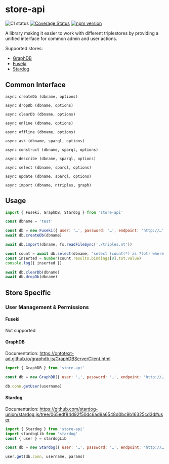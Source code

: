 # store-api
![CI status](https://github.com/zazuko/store-api/workflows/Node.js%20CI/badge.svg)
[![Coverage Status](https://coveralls.io/repos/github/zazuko/store-api/badge.svg?branch=main)](https://coveralls.io/github/zazuko/store-api?branch=main)
[![npm version](https://badge.fury.io/js/store-api.svg)](https://www.npmjs.com/package/store-api)

A library making it easier to work with different triplestores by providing a unified interface for common admin and user actions.

Supported stores:

* [GraphDB][graphdb]
* [Fuseki][fuseki]
* [Stardog][stardog]

## Common Interface

```
async createDb (dbname, options)

async dropDb (dbname, options)

async clearDb (dbname, options)

async online (dbname, options)

async offline (dbname, options)

async ask (dbname, sparql, options)

async construct (dbname, sparql, options)

async describe (dbname, sparql, options)

async select (dbname, sparql, options)

async update (dbname, sparql, options)

async import (dbname, ntriples, graph)
```

## Usage

```js
import { Fuseki, GraphDB, Stardog } from 'store-api'

const dbname = 'test'

const db = new Fuseki({ user: '…', password: '…', endpoint: 'http://…' }) // or GraphDB or Stardog
await db.createDb(dbname)

await db.import(dbname, fs.readFileSync('./triples.nt'))

const count = await db.select(dbname, 'select (count(*) as ?tot) where { ?s ?p ?o. }')
const inserted = Number(count.results.bindings[0].tot.value)
console.log({ inserted })

await db.clearDb(dbname)
await db.dropDb(dbname)
```

## Store Specific

### User Management & Permissions

#### Fuseki

Not supported

#### GraphDB

Documentation: https://ontotext-ad.github.io/graphdb.js/GraphDBServerClient.html

```js
import { GraphDB } from 'store-api'

const db = new GraphDB({ user: '…', password: '…', endpoint: 'http://…' })

db.conn.getUser(username)
```

#### Stardog

Documentation: https://github.com/stardog-union/stardog.js/tree/065edf84d92f50dc6ad9a6548d0bc9b16325cd3d#user

```js
import { Stardog } from 'store-api'
import stardogLib from 'stardog'
const { user } = stardogLib

const db = new Stardog({ user: '…', password: '…', endpoint: 'http://…' })

user.get(db.conn, username, params)
```

[graphdb]: https://www.ontotext.com/products/graphdb/
[fuseki]: https://jena.apache.org/documentation/fuseki2/
[stardog]: https://www.stardog.com/
